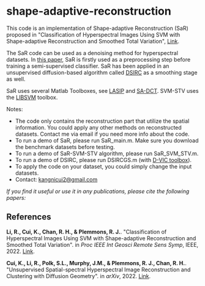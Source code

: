 # shape-adaptive-reconstruction


This code is an implementation of Shape-adaptive Reconstruction (SaR) proposed in "Classification of Hyperspectral Images Using SVM with Shape-adaptive Reconstruction and Smoothed Total Variation", [Link](https://arxiv.org/abs/2203.15619). 

The SaR code can be used as a denoising method for hyperspectral datasets. In [this paper](https://arxiv.org/abs/2203.15619), SaR is firstly used as a preprocessing step before training a semi-supervised classifier. SaR has been applied in an unsupervised diffusion-based algorithm called [DSIRC](https://arxiv.org/abs/2204.13497) as a smoothing stage as well.

SaR uses several Matlab Toolboxes, see [LASIP](https://webpages.tuni.fi/lasip/2D/) and [SA-DCT](https://webpages.tuni.fi/foi/SA-DCT/). SVM-STV uses the [LIBSVM](https://www.csie.ntu.edu.tw/~cjlin/libsvm/) toolbox.

Notes:
- The code only contains the reconstruction part that utilize the spatial information. You could apply any other methods on reconstructed datasets. Contact me via email if you need more info about the code.
- To run a demo of SaR, please run SaR_main.m. Make sure you download the benchmark datasets before testing.
- To run a demo of SaR-SVM-STV algorithm, please run SaR_SVM_STV.m. 
- To run a demo of DSIRC, please run DSIRCGS.m (with [D-VIC toolbox](https://github.com/sampolk/D-VIC)). 
- To apply the code on your dataset, you could simply change the input datasets.
- Contact: kangnicui2@gmail.com

*If you find it useful or use it in any publications, please cite the following papers:*
## References

**Li, R., Cui, K., Chan, R. H., & Plemmons, R. J.**. "Classification of Hyperspectral Images Using SVM with Shape-adaptive Reconstruction and Smoothed Total Variation". in *Proc IEEE Int Geosci Remote Sens Symp*, IEEE, 2022. [Link](https://arxiv.org/abs/2203.15619).

**Cui, K., Li, R., Polk, S.L., Murphy, J.M., & Plemmons, R. J., Chan, R. H.**. "Unsupervised Spatial-spectral Hyperspectral Image Reconstruction and Clustering with Diffusion Geometry". in *arXiv*, 2022. [Link](https://arxiv.org/abs/2204.13497).
